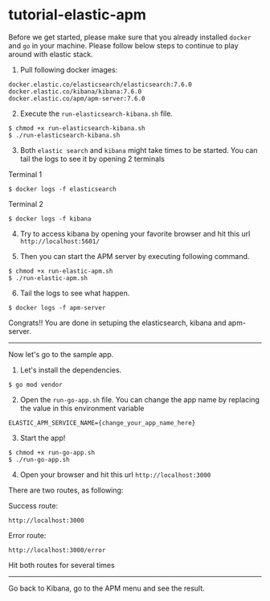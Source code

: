 # tutorial-elastic-apm

Before we get started, please make sure that you already installed `docker` and `go` in your machine.
Please follow below steps to continue to play around with elastic stack.

1. Pull following docker images:

```
docker.elastic.co/elasticsearch/elasticsearch:7.6.0
docker.elastic.co/kibana/kibana:7.6.0
docker.elastic.co/apm/apm-server:7.6.0
```

2. Execute the `run-elasticsearch-kibana.sh` file.

```
$ chmod +x run-elasticsearch-kibana.sh
$ ./run-elasticsearch-kibana.sh
```

3. Both `elastic search` and `kibana` might take times to be started. You can tail the logs to see it by opening 2 terminals

Terminal 1
```
$ docker logs -f elasticsearch
```

Terminal 2
```
$ docker logs -f kibana
```

4. Try to access kibana by opening your favorite browser and hit this url `http://localhost:5601/`

5. Then you can start the APM server by executing following command.

```
$ chmod +x run-elastic-apm.sh
$ ./run-elastic-apm.sh
```

6. Tail the logs to see what happen.

```
$ docker logs -f apm-server
```

Congrats!! You are done in setuping the elasticsearch, kibana and apm-server.

---

Now let's go to the sample app.

1. Let's install the dependencies.

```
$ go mod vendor
```

2. Open the `run-go-app.sh` file. You can change the app name by replacing the value in this environment variable

```
ELASTIC_APM_SERVICE_NAME={change_your_app_name_here}
```

3. Start the app!

```
$ chmod +x run-go-app.sh
$ ./run-go-app.sh
```

4. Open your browser and hit this url `http://localhost:3000`

There are two routes, as following:

Success route:
```
http://localhost:3000
```

Error route:
```
http://localhost:3000/error
```

Hit both routes for several times

---

Go back to Kibana, go to the APM menu and see the result.
